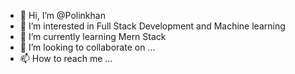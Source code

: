 - 👋 Hi, I’m @Polinkhan
- 👀 I’m interested in Full Stack Development and Machine learning 
- 🌱 I’m currently learning Mern Stack
- 💞️ I’m looking to collaborate on ...
- 📫 How to reach me ...

<!---
Polinkhan/Polinkhan is a ✨ special ✨ repository because its `README.md` (this file) appears on your GitHub profile.
You can click the Preview link to take a look at your changes.
--->
